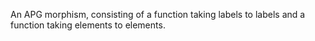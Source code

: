 An APG morphism, consisting of a function taking labels to labels and a function taking elements to elements.